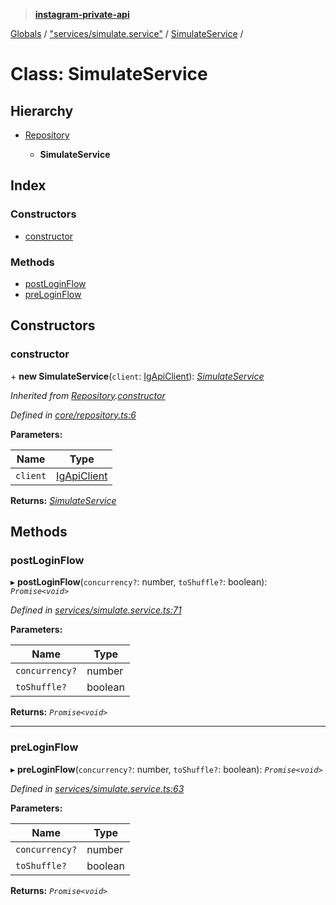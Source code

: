 > **[instagram-private-api](../README.md)**

[Globals](../README.md) / ["services/simulate.service"](../modules/_services_simulate_service_.md) / [SimulateService](_services_simulate_service_.simulateservice.md) /

# Class: SimulateService

## Hierarchy

* [Repository](_core_repository_.repository.md)

  * **SimulateService**

## Index

### Constructors

* [constructor](_services_simulate_service_.simulateservice.md#constructor)

### Methods

* [postLoginFlow](_services_simulate_service_.simulateservice.md#postloginflow)
* [preLoginFlow](_services_simulate_service_.simulateservice.md#preloginflow)

## Constructors

###  constructor

\+ **new SimulateService**(`client`: [IgApiClient](_core_client_.igapiclient.md)): *[SimulateService](_services_simulate_service_.simulateservice.md)*

*Inherited from [Repository](_core_repository_.repository.md).[constructor](_core_repository_.repository.md#constructor)*

*Defined in [core/repository.ts:6](https://github.com/dilame/instagram-private-api/blob/173bc62/src/core/repository.ts#L6)*

**Parameters:**

Name | Type |
------ | ------ |
`client` | [IgApiClient](_core_client_.igapiclient.md) |

**Returns:** *[SimulateService](_services_simulate_service_.simulateservice.md)*

## Methods

###  postLoginFlow

▸ **postLoginFlow**(`concurrency?`: number, `toShuffle?`: boolean): *`Promise<void>`*

*Defined in [services/simulate.service.ts:71](https://github.com/dilame/instagram-private-api/blob/173bc62/src/services/simulate.service.ts#L71)*

**Parameters:**

Name | Type |
------ | ------ |
`concurrency?` | number |
`toShuffle?` | boolean |

**Returns:** *`Promise<void>`*

___

###  preLoginFlow

▸ **preLoginFlow**(`concurrency?`: number, `toShuffle?`: boolean): *`Promise<void>`*

*Defined in [services/simulate.service.ts:63](https://github.com/dilame/instagram-private-api/blob/173bc62/src/services/simulate.service.ts#L63)*

**Parameters:**

Name | Type |
------ | ------ |
`concurrency?` | number |
`toShuffle?` | boolean |

**Returns:** *`Promise<void>`*
